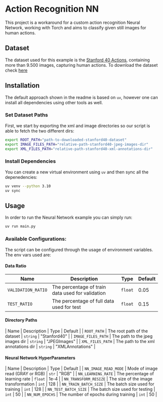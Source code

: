 # Action Recognition NN

This project is a workaround for a custom action recognition Neural Network, working with Torch and aims to classify given still images for human actions.

## Dataset

The dataset used for this example is the [Stanford 40 Actions](http://vision.stanford.edu/Datasets/40actions.html), containing more than 9.500 images, capturing human actions. To download the dataset check [here](http://vision.stanford.edu/Datasets/Stanford40.zip)

## Installation

The default approach shown in the readme is based on `uv`, however one can install all dependencies using other tools as well.

### Set Dataset Paths

First, we start by exporting the xml and image directories so our script is able to fetch the two different dirs:

```bash
export ROOT_PATH="path-to-downloaded-stanford40-dataset"
export IMAGE_FILES_PATH="relative-path-stanford40-jpeg-images-dir"
export XML_FILES_PATH="relative-path-stanford40-xml-annotations-dir"
```

### Install Dependencies

You can create a new virtual environment using `uv` and then sync all the depenedencies:

```bash
uv venv --python 3.10
uv sync
```

## Usage

In order to run the Neural Network example you can simply run:

```bash
uv run main.py
```

### Available Configurations:

The script can be configured through the usage of environment variables. The env vars used are:

#### Data Ratio

| Name               | Description                                      | Type    | Default |
| ------------------ | ------------------------------------------------ | ------- | ------- |
| `VALIDATION_RATIO` | The percentage of train data used for validation | `float` | 0.05    |
| `TEST_RATIO`       | The percentage of full data used for test        | `float` | 0.15    |

#### Directory Paths

| Name | Description | Type | Default |
| `ROOT_PATH` | The root path of the dataset | `string` | "Stanford40" |
| `IMAGE_FILES_PATH` | The path to the jpeg images dir | `string` | "JPEGImages" |
| `XML_FILES_PATH` | The path to the xml annotations dir | `string` | "XMLAnnotations" |

#### Neural Network HyperParameters

| Name | Description | Type | Default |
| `NN_IMAGE_READ_MODE` | Mode of image read (GRAY or RGB) | `str` | "RGB" |
| `NN_LEARNING_RATE` | The percentage of learning rate | `float` | 1e-4 |
| `NN_TRANSFORM_RESIZE` | The size of the image transformation | `int` | 128 |
| `NN_TRAIN_BATCH_SIZE` | The batch size used for training | `int` | 128 |
| `NN_TEST_BATCH_SIZE` | The batch size used for testing | `int` | 50 |
| `NN_NUM_EPOCHS` | The number of epochs during training | `int` | 50 |
